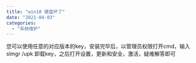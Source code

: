 ```yaml
---
title: "win10 硬盘坏了"
date: "2021-04-03"
categories: 
  - "系统维护"
---
```


您可以使用任意的对应版本的key，安装完毕后，以管理员权限打开cmd，输入 slmgr /upk 卸载key，之后打开设置，更新和安全，激活，疑难解答即可
